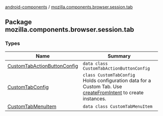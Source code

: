 [android-components](../index.md) / [mozilla.components.browser.session.tab](./index.md)

## Package mozilla.components.browser.session.tab

### Types

| Name | Summary |
|---|---|
| [CustomTabActionButtonConfig](-custom-tab-action-button-config/index.md) | `data class CustomTabActionButtonConfig` |
| [CustomTabConfig](-custom-tab-config/index.md) | `class CustomTabConfig`<br>Holds configuration data for a Custom Tab. Use [createFromIntent](-custom-tab-config/create-from-intent.md) to create instances. |
| [CustomTabMenuItem](-custom-tab-menu-item/index.md) | `data class CustomTabMenuItem` |

